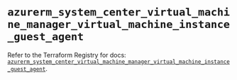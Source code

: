 # `azurerm_system_center_virtual_machine_manager_virtual_machine_instance_guest_agent`

Refer to the Terraform Registry for docs: [`azurerm_system_center_virtual_machine_manager_virtual_machine_instance_guest_agent`](https://registry.terraform.io/providers/hashicorp/azurerm/4.34.0/docs/resources/system_center_virtual_machine_manager_virtual_machine_instance_guest_agent).
